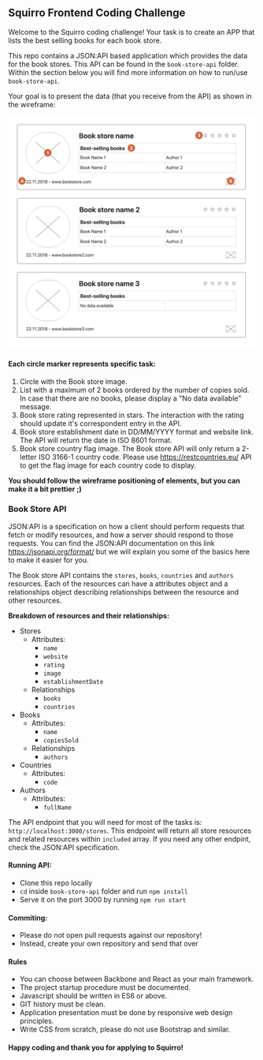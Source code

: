 ## Squirro Frontend Coding Challenge

Welcome to the Squirro coding challenge! Your task is to create an APP that lists the best selling books for each book store. 

This repo contains a JSON:API based application which provides the data for the book stores. This API can be found in the `book-store-api` folder. Within the section below you will find more information on how to run/use `book-store-api`.

Your goal is to present the data (that you receive from the API) as shown in the wireframe:

![Screenshot](wireframe.png)



#### Each circle marker represents specific task:
1. Circle with the Book store image.
2. List with a maximum of 2 books ordered by the number of copies sold. In case that there are no books, please display a "No data available" message.
3. Book store rating represented in stars. The interaction with the rating should update it's correspondent entry in the API.
4. Book store establishment date in DD/MM/YYYY format and website link. The API will return the date in ISO 8601 format.
5. Book store country flag image. The Book store API will only return a 2-letter ISO 3166-1 country code. Please use https://restcountries.eu/ API to get the flag image for each country code to display. 

**You should follow the wireframe positioning of elements, but you can make it a bit prettier ;)**

### Book Store API

JSON:API is a specification on how a client should perform requests that fetch or modify resources, and how a server should respond to those requests.
You can find the JSON:API documentation on this link https://jsonapi.org/format/ but we will explain you some of the basics here to make it easier for you. 

The Book store API contains the `stores`, `books`, `countries` and `authors` resources. Each of the resources can have a attributes object and a relationships object describing relationships between the resource and other resources.

**Breakdown of resources and their relationships:** 

- Stores
    - Attributes:
        - `name`
        - `website`
        - `rating`
        - `image`
        - `establishmentDate`
    - Relationships
        - `books`
        - `countries`
- Books
    - Attributes:
        - `name`
        - `copiesSold`
    - Relationships
        - `authors`
- Countries
    - Attributes:
        - `code`
- Authors
    - Attributes:
        - `fullName`
        
The API endpoint that you will need for most of the tasks is: `http://localhost:3000/stores`. This endpoint will return all store resources and related resources within `included` array.
If you need any other endpint, check the JSON:API specification. 

#### Running API:
- Clone this repo locally
- `cd` inside `book-store-api` folder and run `npm install`
- Serve it on the port 3000 by running `npm run start`

#### Commiting:
- Please do not open pull requests against our repository!
- Instead, create your own repository and send that over

#### Rules
- You can choose between Backbone and React as your main framework.
- The project startup procedure must be documented.
- Javascript should be written in ES6 or above.
- GIT history must be clean.
- Application presentation must be done by responsive web design principles.
- Write CSS from scratch, please do not use Bootstrap and similar.

#### Happy coding and thank you for applying to Squirro!

                






